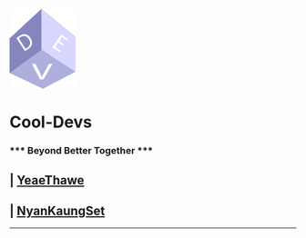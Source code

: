 ![apple](img/fav.png)
 # Cool-Devs

### *** Beyond Better Together ***

|
[YeaeThawe](https://yeaethawe.netlify.app/)
--- 
|
[NyanKaungSet](https://nyankaungset.netlify.app)
---
___